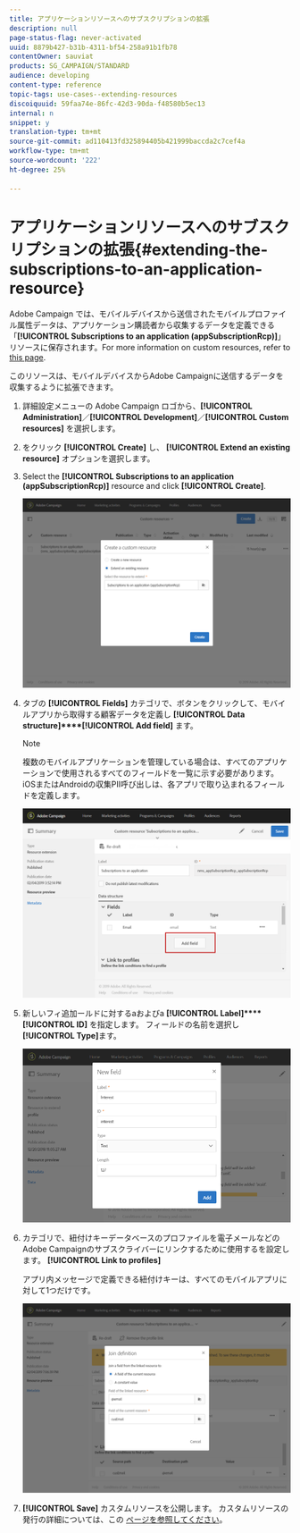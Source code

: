 ```yaml
---
title: アプリケーションリソースへのサブスクリプションの拡張
description: null
page-status-flag: never-activated
uuid: 8879b427-b31b-4311-bf54-258a91b1fb78
contentOwner: sauviat
products: SG_CAMPAIGN/STANDARD
audience: developing
content-type: reference
topic-tags: use-cases--extending-resources
discoiquuid: 59faa74e-86fc-42d3-90da-f48580b5ec13
internal: n
snippet: y
translation-type: tm+mt
source-git-commit: ad110413fd325894405b421999baccda2c7cef4a
workflow-type: tm+mt
source-wordcount: '222'
ht-degree: 25%

---
```



# アプリケーションリソースへのサブスクリプションの拡張{#extending-the-subscriptions-to-an-application-resource}

Adobe Campaign では、モバイルデバイスから送信されたモバイルプロファイル属性データは、アプリケーション購読者から収集するデータを定義できる「**[!UICONTROL Subscriptions to an application (appSubscriptionRcp)]**」リソースに保存されます。For more information on custom resources, refer to [this page](../../developing/using/key-steps-to-add-a-resource.md).

このリソースは、モバイルデバイスからAdobe Campaignに送信するデータを収集するように拡張できます。

1. 詳細設定メニューの Adobe Campaign ロゴから、**[!UICONTROL Administration]**／**[!UICONTROL Development]**／**[!UICONTROL Custom resources]** を選択します。
1. をクリック **[!UICONTROL Create]** し、 **[!UICONTROL Extend an existing resource]** オプションを選択します。
1. Select the **[!UICONTROL Subscriptions to an application (appSubscriptionRcp)]** resource and click **[!UICONTROL Create]**.

   ![](assets/in_app_personal_data_4.png)

1. タブの **[!UICONTROL Fields]** カテゴリで、ボタンをクリックして、モバイルアプリから取得する顧客データを定義し **[!UICONTROL Data structure]****[!UICONTROL Add field]** ます。

   >[!NOTE]
   >
   >複数のモバイルアプリケーションを管理している場合は、すべてのアプリケーションで使用されるすべてのフィールドを一覧に示す必要があります。 iOSまたはAndroidの収集PII呼び出しは、各アプリで取り込まれるフィールドを定義します。

   ![](assets/in_app_personal_data.png)

1. 新しいフィ追加ールドに対するaおよびa **[!UICONTROL Label]****[!UICONTROL ID]** を指定します。 フィールドの名前を選択し **[!UICONTROL Type]**&#x200B;ます。

   ![](assets/schema_extension_uc9.png)

1. カテゴリで、紐付けキーデータベースのプロファイルを電子メールなどのAdobe Campaignのサブスクライバーにリンクするために使用するを設定します。 **[!UICONTROL Link to profiles]**

   アプリ内メッセージで定義できる紐付けキーは、すべてのモバイルアプリに対して1つだけです。

   ![](assets/in_app_personal_data_3.png)

1. **[!UICONTROL Save]** カスタムリソースを公開します。 カスタムリソースの発行の詳細については、この [ページを参照してください](../../developing/using/updating-the-database-structure.md#publishing-a-custom-resource)。


